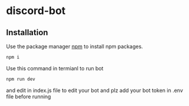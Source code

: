 # discord-bot
## Installation

Use the package manager [npm](https://nodejs.org/en/) to install npm packages.


```bash
npm i
```
Use this command in termianl to run bot
```bash
npm run dev
```
and edit in index.js file to edit your bot and plz add your bot token in .env file before running
